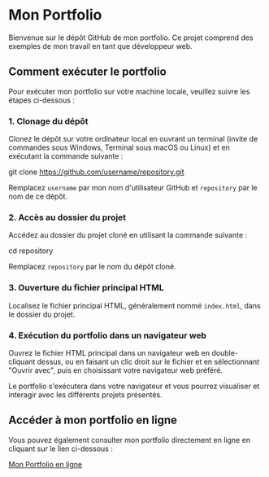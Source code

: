 # Mon Portfolio

Bienvenue sur le dépôt GitHub de mon portfolio. Ce projet comprend des exemples de mon travail en tant que développeur web.

## Comment exécuter le portfolio

Pour exécuter mon portfolio sur votre machine locale, veuillez suivre les étapes ci-dessous :

### 1. Clonage du dépôt

Clonez le dépôt sur votre ordinateur local en ouvrant un terminal (invite de commandes sous Windows, Terminal sous macOS ou Linux) et en exécutant la commande suivante :

git clone https://github.com/username/repository.git


Remplacez `username` par mon nom d'utilisateur GitHub et `repository` par le nom de ce dépôt.

### 2. Accès au dossier du projet

Accédez au dossier du projet cloné en utilisant la commande suivante :

cd repository


Remplacez `repository` par le nom du dépôt cloné.

### 3. Ouverture du fichier principal HTML

Localisez le fichier principal HTML, généralement nommé `index.html`, dans le dossier du projet.

### 4. Exécution du portfolio dans un navigateur web

Ouvrez le fichier HTML principal dans un navigateur web en double-cliquant dessus, ou en faisant un clic droit sur le fichier et en sélectionnant "Ouvrir avec", puis en choisissant votre navigateur web préféré.

Le portfolio s'exécutera dans votre navigateur et vous pourrez visualiser et interagir avec les différents projets présentés.

## Accéder à mon portfolio en ligne

Vous pouvez également consulter mon portfolio directement en ligne en cliquant sur le lien ci-dessous :

[Mon Portfolio en ligne](https://caro553.github.io/index.html)

